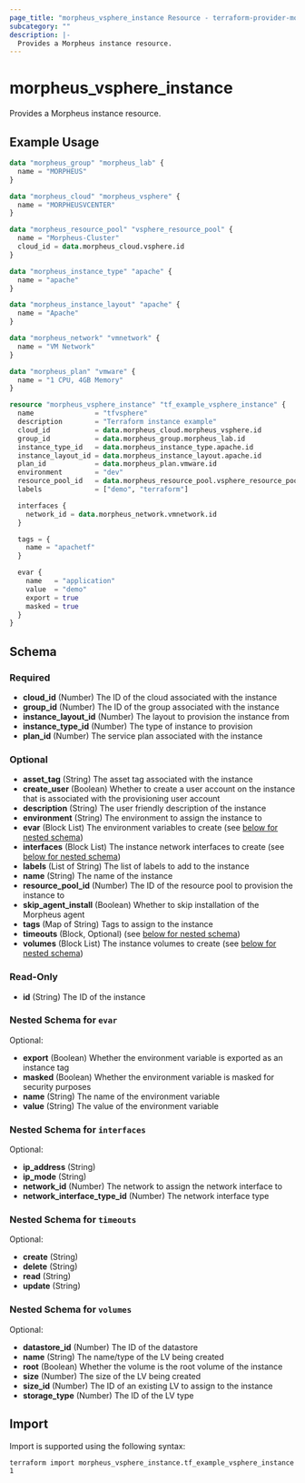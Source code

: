 ```yaml
---
page_title: "morpheus_vsphere_instance Resource - terraform-provider-morpheus"
subcategory: ""
description: |-
  Provides a Morpheus instance resource.
---
```


# morpheus_vsphere_instance

Provides a Morpheus instance resource.

## Example Usage

```terraform
data "morpheus_group" "morpheus_lab" {
  name = "MORPHEUS"
}

data "morpheus_cloud" "morpheus_vsphere" {
  name = "MORPHEUSVCENTER"
}

data "morpheus_resource_pool" "vsphere_resource_pool" {
  name = "Morpheus-Cluster"
  cloud_id = data.morpheus_cloud.vsphere.id
}

data "morpheus_instance_type" "apache" {
  name = "apache"
}

data "morpheus_instance_layout" "apache" {
  name = "Apache"
}

data "morpheus_network" "vmnetwork" {
  name = "VM Network"
}

data "morpheus_plan" "vmware" {
  name = "1 CPU, 4GB Memory"
}

resource "morpheus_vsphere_instance" "tf_example_vsphere_instance" {
  name               = "tfvsphere"
  description        = "Terraform instance example"
  cloud_id           = data.morpheus_cloud.morpheus_vsphere.id
  group_id           = data.morpheus_group.morpheus_lab.id
  instance_type_id   = data.morpheus_instance_type.apache.id
  instance_layout_id = data.morpheus_instance_layout.apache.id
  plan_id            = data.morpheus_plan.vmware.id
  environment        = "dev"
  resource_pool_id   = data.morpheus_resource_pool.vsphere_resource_pool.id
  labels             = ["demo", "terraform"]

  interfaces {
    network_id = data.morpheus_network.vmnetwork.id
  }

  tags = {
    name = "apachetf"
  }

  evar {
    name   = "application"
    value  = "demo"
    export = true
    masked = true
  }
}
```

<!-- schema generated by tfplugindocs -->
## Schema

### Required

- **cloud_id** (Number) The ID of the cloud associated with the instance
- **group_id** (Number) The ID of the group associated with the instance
- **instance_layout_id** (Number) The layout to provision the instance from
- **instance_type_id** (Number) The type of instance to provision
- **plan_id** (Number) The service plan associated with the instance

### Optional

- **asset_tag** (String) The asset tag associated with the instance
- **create_user** (Boolean) Whether to create a user account on the instance that is associated with the provisioning user account
- **description** (String) The user friendly description of the instance
- **environment** (String) The environment to assign the instance to
- **evar** (Block List) The environment variables to create (see [below for nested schema](#nestedblock--evar))
- **interfaces** (Block List) The instance network interfaces to create (see [below for nested schema](#nestedblock--interfaces))
- **labels** (List of String) The list of labels to add to the instance
- **name** (String) The name of the instance
- **resource_pool_id** (Number) The ID of the resource pool to provision the instance to
- **skip_agent_install** (Boolean) Whether to skip installation of the Morpheus agent
- **tags** (Map of String) Tags to assign to the instance
- **timeouts** (Block, Optional) (see [below for nested schema](#nestedblock--timeouts))
- **volumes** (Block List) The instance volumes to create (see [below for nested schema](#nestedblock--volumes))

### Read-Only

- **id** (String) The ID of the instance

<a id="nestedblock--evar"></a>
### Nested Schema for `evar`

Optional:

- **export** (Boolean) Whether the environment variable is exported as an instance tag
- **masked** (Boolean) Whether the environment variable is masked for security purposes
- **name** (String) The name of the environment variable
- **value** (String) The value of the environment variable


<a id="nestedblock--interfaces"></a>
### Nested Schema for `interfaces`

Optional:

- **ip_address** (String)
- **ip_mode** (String)
- **network_id** (Number) The network to assign the network interface to
- **network_interface_type_id** (Number) The network interface type


<a id="nestedblock--timeouts"></a>
### Nested Schema for `timeouts`

Optional:

- **create** (String)
- **delete** (String)
- **read** (String)
- **update** (String)


<a id="nestedblock--volumes"></a>
### Nested Schema for `volumes`

Optional:

- **datastore_id** (Number) The ID of the datastore
- **name** (String) The name/type of the LV being created
- **root** (Boolean) Whether the volume is the root volume of the instance
- **size** (Number) The size of the LV being created
- **size_id** (Number) The ID of an existing LV to assign to the instance
- **storage_type** (Number) The ID of the LV type

## Import

Import is supported using the following syntax:

```shell
terraform import morpheus_vsphere_instance.tf_example_vsphere_instance 1
```
